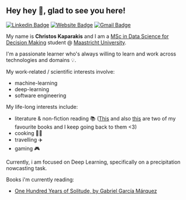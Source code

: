 
## Hey hey 👋, glad to see you here!

[![Linkedin Badge](https://img.shields.io/badge/-LinkedIn-0e76a8?style=flat-square&logo=Linkedin&logoColor=white)](https://www.linkedin.com/in/ckaparakis/)
[![Website Badge](https://img.shields.io/badge/Website-3b5998?style=flat-square&logo=google-chrome&logoColor=white)](https://ckaparakis.github.io/)
[![Gmail Badge](https://img.shields.io/badge/-ckaparakis@gmail.com-c14438?style=flat-square&logo=Gmail&logoColor=white&link=mailto:ckaparakis@gmail.com)](mailto:ckaparakis@gmail.com)

My name is **Christos Kaparakis** and I am a [MSc in Data Science for Decision Making](https://www.maastrichtuniversity.nl/education/partner-program-master/data-science-decision-making) student @ [Maastricht University](https://www.maastrichtuniversity.nl/).

I'm a passionate learner who's always willing to learn and work across technologies and domains 💡.

My work-related / scientific interests involve:
- machine-learning
- deep-learning
- software engineering

My life-long interests include:
- literature & non-fiction reading :books: ([This](https://en.wikipedia.org/wiki/Frankenstein) and also [this](https://en.wikipedia.org/wiki/Meditations) are two of my favourite books and I keep going back to them <3)
- cooking :man_cook:
- travelling :airplane:
- gaming :video_game:

Currently, i am focused on Deep Learning, specifically on a precipitation nowcasting task.

Books i'm currently reading:
- [One Hundred Years of Solitude, by Gabriel García Márquez](https://www.wikiwand.com/en/One_Hundred_Years_of_Solitude)



<!--
**ckaparakis/ckaparakis** is a ✨ _special_ ✨ repository because its `README.md` (this file) appears on your GitHub profile.

Here are some ideas to get you started:

- 🔭 I’m currently working on ...
- 🌱 I’m currently learning ...
- 👯 I’m looking to collaborate on ...
- 🤔 I’m looking for help with ...
- 💬 Ask me about ...
- 📫 How to reach me: ...
- 😄 Pronouns: ...
- ⚡ Fun fact: ...
-->
